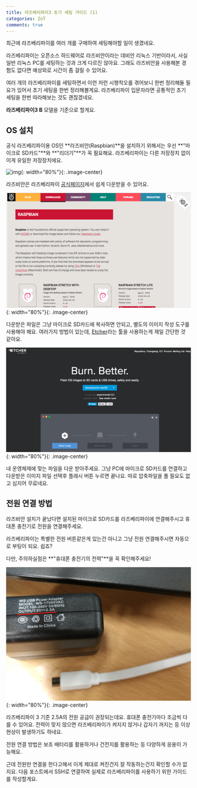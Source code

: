 ```yaml
---
title: 라즈베리파이3 초기 세팅 가이드 (1)
categories: IoT
comments: true
---
```


최근에 라즈베리파이를 여러 개를 구매하여 세팅해야할 일이 생겼네요.

라즈베리파이는 오픈소스 하드웨어로 라즈비안이라는 데비안 리눅스 기반이라서, 사실 일반 리눅스 PC를 세팅하는 것과 크게 다르진 않아요. 그래도 라즈비안을 사용해본 경험도 없다면 예상외로 시간이 좀 걸릴 수 있어요.

여러 개의 라즈베리파이를 세팅하면서 이런 저런 시행착오를 겪어보니 한번 정리해둘 필요가 있어서 초기 세팅을 한번 정리해볼게요. 라즈베리파이 입문자라면 공통적인 초기 세팅을 한번 따라해보는 것도 괜찮겠네요.

**라즈베리파이3 B** 모델을 기준으로 할게요.

## OS 설치

공식 라즈베리파이용 OS인 **라즈비안(Raspbian)**을 설치하기 위해서는 우선 **"마이크로 SD카드"**와 **"리더기"**가 꼭 필요해요. 라즈베리파이는 다른 저장장치 없이 이게 유일한 저장장치에요.

![img](/assets/images/180616/img1.png){: width="80%"}{: .image-center}

라즈비안은 라즈베리파이 [공식페이지](https://www.raspberrypi.org/downloads/raspbian/)에서 쉽게 다운받을 수 있어요.

![img](/assets/images/180616/img2.png){: width="80%"}{: .image-center}

다운받은 파일은 그냥 마이크로 SD카드에 복사하면 안되고, 별도의 이미지 작성 도구를 사용해야 해요. 여러가지 방법이 있는데, [Etcher](https://etcher.io/)라는 툴을 사용하는게 제일 간단한 것 같아요.

![img](/assets/images/180616/img3.png){: width="80%"}{: .image-center}

내 운영체제에 맞는 파일을 다운 받아주세요. 그냥 PC에 마이크로 SD카드를 연결하고 다운받은 이미지 파일 선택후 플래시 버튼 누르면 끝나요. 따로 압축파일을 풀 필요도 없고 심지어 무료네요.

## 전원 연결 방법

라즈비안 설치가 끝났다면 설치된 마이크로 SD카드를 라즈베리파이에 연결해주시고 휴대폰 충전기로 전원을 연결해주세요.

라즈베리파이는 특별한 전원 버튼같은게 있는건 아니고 그냥 전원 연결해주시면 자동으로 부팅이 되요. 쉽죠?

다만, 주의하실점은 **"휴대폰 충전기의 전력"**을 꼭 확인해주세요!

![img](/assets/images/180616/img4.png){: width="80%"}{: .image-center}

라즈베리파이 3 기준 2.5A의 전원 공급이 권장되는데요. 휴대폰 충전기마다 조금씩 다를 수 있어요. 전력이 맞지 않으면 라즈베리파이가 켜지지 않거나 갑자기 꺼지는 등 이상 현상이 발생하기도 하네요.

전원 연결 방법은 보조 배터리를 활용하거나 건전지를 활용하는 등 다양하게 응용이 가능해요.

근데 전원만 연결을 한다고해서 이게 제대로 켜진건지 잘 작동하는건지 확인할 수가 없지요. 다음 포스트에서 SSH로 연결하여 실제로 라즈베리파이를 사용하기 위한 가이드를 작성할게요.
